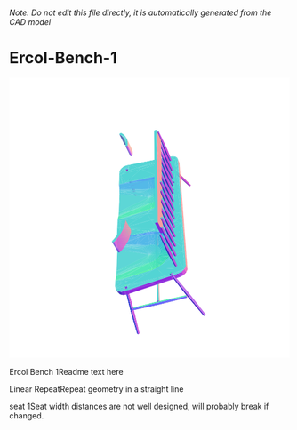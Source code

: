 ###### Note: Do not edit this file directly, it is automatically generated from the CAD model

# Ercol-Bench-1

![](/project.svg)

Ercol Bench 1Readme text here


Linear RepeatRepeat geometry in a straight line


seat 1Seat width distances are not well designed, will probably break if changed.



